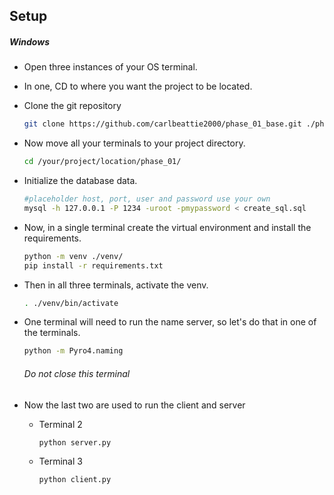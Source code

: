 
## Setup
##### Windows

- Open three instances of your OS terminal.
- In one, CD to where you want the project to be located.
- Clone the git repository
	```bash
	git clone https://github.com/carlbeattie2000/phase_01_base.git ./phase_01
	```
- Now move all your terminals to your project directory.
	```bash
	cd /your/project/location/phase_01/
	```
- Initialize the database data.
	```bash
	#placeholder host, port, user and password use your own
	mysql -h 127.0.0.1 -P 1234 -uroot -pmypassword < create_sql.sql
	```

- Now, in a single terminal create the virtual environment and install the requirements.
	```bash
	python -m venv ./venv/
	pip install -r requirements.txt
	```
- Then in all three terminals, activate the venv.
	```bash
	. ./venv/bin/activate
	```

- One terminal will need to run the name server, so let's do that in one of the terminals.
	```bash
	python -m Pyro4.naming
	```
	###### Do not close this terminal
- Now the last two are used to run the client and server
	- Terminal 2
		```bash
		python server.py
		```
	- Terminal 3
		```bash
		python client.py
		```

